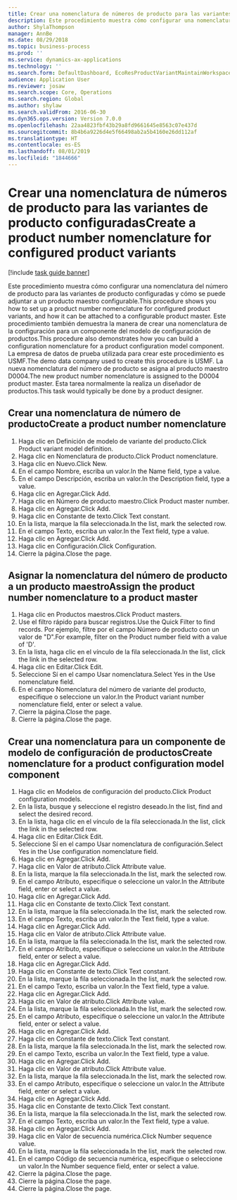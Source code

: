 ```yaml
---
title: Crear una nomenclatura de números de producto para las variantes de producto configuradas
description: Este procedimiento muestra cómo configurar una nomenclatura del número de producto para las variantes de producto configuradas y cómo se puede adjuntar a un producto maestro configurable.
author: ShylaThompson
manager: AnnBe
ms.date: 08/29/2018
ms.topic: business-process
ms.prod: ''
ms.service: dynamics-ax-applications
ms.technology: ''
ms.search.form: DefaultDashboard, EcoResProductVariantMaintainWorkspace, EcoResNomenclature, EcoResProductListPage, EcoResProductDetails, PCProductConfigurationModelListPage, PCProductConfigurationModelDetails
audience: Application User
ms.reviewer: josaw
ms.search.scope: Core, Operations
ms.search.region: Global
ms.author: shylaw
ms.search.validFrom: 2016-06-30
ms.dyn365.ops.version: Version 7.0.0
ms.openlocfilehash: 22aa4823fbf43b29a8fd9661645e8563c07e437d
ms.sourcegitcommit: 8b4b6a9226d4e5f66498ab2a5b4160e26dd112af
ms.translationtype: HT
ms.contentlocale: es-ES
ms.lasthandoff: 08/01/2019
ms.locfileid: "1844666"
---
```

# <a name="create-a-product-number-nomenclature-for-configured-product-variants"></a><span data-ttu-id="60952-103">Crear una nomenclatura de números de producto para las variantes de producto configuradas</span><span class="sxs-lookup"><span data-stu-id="60952-103">Create a product number nomenclature for configured product variants</span></span>

[!include [task guide banner](../../includes/task-guide-banner.md)]

<span data-ttu-id="60952-104">Este procedimiento muestra cómo configurar una nomenclatura del número de producto para las variantes de producto configuradas y cómo se puede adjuntar a un producto maestro configurable.</span><span class="sxs-lookup"><span data-stu-id="60952-104">This procedure shows you how to set up a product number nomenclature for configured product variants, and how it can be attached to a configurable product master.</span></span> <span data-ttu-id="60952-105">Este procedimiento también demuestra la manera de crear una nomenclatura de la configuración para un componente del modelo de configuración de productos.</span><span class="sxs-lookup"><span data-stu-id="60952-105">This procedure also demonstrates how you can build a configuration nomenclature for a product configuration model component.</span></span> <span data-ttu-id="60952-106">La empresa de datos de prueba utilizada para crear este procedimiento es USMF.</span><span class="sxs-lookup"><span data-stu-id="60952-106">The demo data company used to create this procedure is USMF.</span></span> <span data-ttu-id="60952-107">La nueva nomenclatura del número de producto se asigna al producto maestro D0004.</span><span class="sxs-lookup"><span data-stu-id="60952-107">The new product number nomenclature is assigned to the D0004 product master.</span></span> <span data-ttu-id="60952-108">Esta tarea normalmente la realiza un diseñador de productos.</span><span class="sxs-lookup"><span data-stu-id="60952-108">This task would typically be done by a product designer.</span></span>


## <a name="create-a-product-number-nomenclature"></a><span data-ttu-id="60952-109">Crear una nomenclatura de número de producto</span><span class="sxs-lookup"><span data-stu-id="60952-109">Create a product number nomenclature</span></span>
1. <span data-ttu-id="60952-110">Haga clic en Definición de modelo de variante del producto.</span><span class="sxs-lookup"><span data-stu-id="60952-110">Click Product variant model definition.</span></span>
2. <span data-ttu-id="60952-111">Haga clic en Nomenclatura de producto.</span><span class="sxs-lookup"><span data-stu-id="60952-111">Click Product nomenclature.</span></span>
3. <span data-ttu-id="60952-112">Haga clic en Nuevo.</span><span class="sxs-lookup"><span data-stu-id="60952-112">Click New.</span></span>
4. <span data-ttu-id="60952-113">En el campo Nombre, escriba un valor.</span><span class="sxs-lookup"><span data-stu-id="60952-113">In the Name field, type a value.</span></span>
5. <span data-ttu-id="60952-114">En el campo Descripción, escriba un valor.</span><span class="sxs-lookup"><span data-stu-id="60952-114">In the Description field, type a value.</span></span>
6. <span data-ttu-id="60952-115">Haga clic en Agregar.</span><span class="sxs-lookup"><span data-stu-id="60952-115">Click Add.</span></span>
7. <span data-ttu-id="60952-116">Haga clic en Número de producto maestro.</span><span class="sxs-lookup"><span data-stu-id="60952-116">Click Product master number.</span></span>
8. <span data-ttu-id="60952-117">Haga clic en Agregar.</span><span class="sxs-lookup"><span data-stu-id="60952-117">Click Add.</span></span>
9. <span data-ttu-id="60952-118">Haga clic en Constante de texto.</span><span class="sxs-lookup"><span data-stu-id="60952-118">Click Text constant.</span></span>
10. <span data-ttu-id="60952-119">En la lista, marque la fila seleccionada.</span><span class="sxs-lookup"><span data-stu-id="60952-119">In the list, mark the selected row.</span></span>
11. <span data-ttu-id="60952-120">En el campo Texto, escriba un valor.</span><span class="sxs-lookup"><span data-stu-id="60952-120">In the Text field, type a value.</span></span>
12. <span data-ttu-id="60952-121">Haga clic en Agregar.</span><span class="sxs-lookup"><span data-stu-id="60952-121">Click Add.</span></span>
13. <span data-ttu-id="60952-122">Haga clic en Configuración.</span><span class="sxs-lookup"><span data-stu-id="60952-122">Click Configuration.</span></span>
14. <span data-ttu-id="60952-123">Cierre la página.</span><span class="sxs-lookup"><span data-stu-id="60952-123">Close the page.</span></span>

## <a name="assign-the-product-number-nomenclature-to-a-product-master"></a><span data-ttu-id="60952-124">Asignar la nomenclatura del número de producto a un producto maestro</span><span class="sxs-lookup"><span data-stu-id="60952-124">Assign the product number nomenclature to a product master</span></span>
1. <span data-ttu-id="60952-125">Haga clic en Productos maestros.</span><span class="sxs-lookup"><span data-stu-id="60952-125">Click Product masters.</span></span>
2. <span data-ttu-id="60952-126">Use el filtro rápido para buscar registros.</span><span class="sxs-lookup"><span data-stu-id="60952-126">Use the Quick Filter to find records.</span></span> <span data-ttu-id="60952-127">Por ejemplo, filtre por el campo Número de producto con un valor de "D".</span><span class="sxs-lookup"><span data-stu-id="60952-127">For example, filter on the Product number field with a value of 'D'.</span></span>
3. <span data-ttu-id="60952-128">En la lista, haga clic en el vínculo de la fila seleccionada.</span><span class="sxs-lookup"><span data-stu-id="60952-128">In the list, click the link in the selected row.</span></span>
4. <span data-ttu-id="60952-129">Haga clic en Editar.</span><span class="sxs-lookup"><span data-stu-id="60952-129">Click Edit.</span></span>
5. <span data-ttu-id="60952-130">Seleccione Sí en el campo Usar nomenclatura.</span><span class="sxs-lookup"><span data-stu-id="60952-130">Select Yes in the Use nomenclature field.</span></span>
6. <span data-ttu-id="60952-131">En el campo Nomenclatura del número de variante del producto, especifique o seleccione un valor.</span><span class="sxs-lookup"><span data-stu-id="60952-131">In the Product variant number nomenclature field, enter or select a value.</span></span>
7. <span data-ttu-id="60952-132">Cierre la página.</span><span class="sxs-lookup"><span data-stu-id="60952-132">Close the page.</span></span>
8. <span data-ttu-id="60952-133">Cierre la página.</span><span class="sxs-lookup"><span data-stu-id="60952-133">Close the page.</span></span>

## <a name="create-nomenclature-for-a-product-configuration-model-component"></a><span data-ttu-id="60952-134">Crear una nomenclatura para un componente de modelo de configuración de productos</span><span class="sxs-lookup"><span data-stu-id="60952-134">Create nomenclature for a product configuration model component</span></span>
1. <span data-ttu-id="60952-135">Haga clic en Modelos de configuración del producto.</span><span class="sxs-lookup"><span data-stu-id="60952-135">Click Product configuration models.</span></span>
2. <span data-ttu-id="60952-136">En la lista, busque y seleccione el registro deseado.</span><span class="sxs-lookup"><span data-stu-id="60952-136">In the list, find and select the desired record.</span></span>
3. <span data-ttu-id="60952-137">En la lista, haga clic en el vínculo de la fila seleccionada.</span><span class="sxs-lookup"><span data-stu-id="60952-137">In the list, click the link in the selected row.</span></span>
4. <span data-ttu-id="60952-138">Haga clic en Editar.</span><span class="sxs-lookup"><span data-stu-id="60952-138">Click Edit.</span></span>
5. <span data-ttu-id="60952-139">Seleccione Sí en el campo Usar nomenclatura de configuración.</span><span class="sxs-lookup"><span data-stu-id="60952-139">Select Yes in the Use configuration nomenclature field.</span></span>
6. <span data-ttu-id="60952-140">Haga clic en Agregar.</span><span class="sxs-lookup"><span data-stu-id="60952-140">Click Add.</span></span>
7. <span data-ttu-id="60952-141">Haga clic en Valor de atributo.</span><span class="sxs-lookup"><span data-stu-id="60952-141">Click Attribute value.</span></span>
8. <span data-ttu-id="60952-142">En la lista, marque la fila seleccionada.</span><span class="sxs-lookup"><span data-stu-id="60952-142">In the list, mark the selected row.</span></span>
9. <span data-ttu-id="60952-143">En el campo Atributo, especifique o seleccione un valor.</span><span class="sxs-lookup"><span data-stu-id="60952-143">In the Attribute field, enter or select a value.</span></span>
10. <span data-ttu-id="60952-144">Haga clic en Agregar.</span><span class="sxs-lookup"><span data-stu-id="60952-144">Click Add.</span></span>
11. <span data-ttu-id="60952-145">Haga clic en Constante de texto.</span><span class="sxs-lookup"><span data-stu-id="60952-145">Click Text constant.</span></span>
12. <span data-ttu-id="60952-146">En la lista, marque la fila seleccionada.</span><span class="sxs-lookup"><span data-stu-id="60952-146">In the list, mark the selected row.</span></span>
13. <span data-ttu-id="60952-147">En el campo Texto, escriba un valor.</span><span class="sxs-lookup"><span data-stu-id="60952-147">In the Text field, type a value.</span></span>
14. <span data-ttu-id="60952-148">Haga clic en Agregar.</span><span class="sxs-lookup"><span data-stu-id="60952-148">Click Add.</span></span>
15. <span data-ttu-id="60952-149">Haga clic en Valor de atributo.</span><span class="sxs-lookup"><span data-stu-id="60952-149">Click Attribute value.</span></span>
16. <span data-ttu-id="60952-150">En la lista, marque la fila seleccionada.</span><span class="sxs-lookup"><span data-stu-id="60952-150">In the list, mark the selected row.</span></span>
17. <span data-ttu-id="60952-151">En el campo Atributo, especifique o seleccione un valor.</span><span class="sxs-lookup"><span data-stu-id="60952-151">In the Attribute field, enter or select a value.</span></span>
18. <span data-ttu-id="60952-152">Haga clic en Agregar.</span><span class="sxs-lookup"><span data-stu-id="60952-152">Click Add.</span></span>
19. <span data-ttu-id="60952-153">Haga clic en Constante de texto.</span><span class="sxs-lookup"><span data-stu-id="60952-153">Click Text constant.</span></span>
20. <span data-ttu-id="60952-154">En la lista, marque la fila seleccionada.</span><span class="sxs-lookup"><span data-stu-id="60952-154">In the list, mark the selected row.</span></span>
21. <span data-ttu-id="60952-155">En el campo Texto, escriba un valor.</span><span class="sxs-lookup"><span data-stu-id="60952-155">In the Text field, type a value.</span></span>
22. <span data-ttu-id="60952-156">Haga clic en Agregar.</span><span class="sxs-lookup"><span data-stu-id="60952-156">Click Add.</span></span>
23. <span data-ttu-id="60952-157">Haga clic en Valor de atributo.</span><span class="sxs-lookup"><span data-stu-id="60952-157">Click Attribute value.</span></span>
24. <span data-ttu-id="60952-158">En la lista, marque la fila seleccionada.</span><span class="sxs-lookup"><span data-stu-id="60952-158">In the list, mark the selected row.</span></span>
25. <span data-ttu-id="60952-159">En el campo Atributo, especifique o seleccione un valor.</span><span class="sxs-lookup"><span data-stu-id="60952-159">In the Attribute field, enter or select a value.</span></span>
26. <span data-ttu-id="60952-160">Haga clic en Agregar.</span><span class="sxs-lookup"><span data-stu-id="60952-160">Click Add.</span></span>
27. <span data-ttu-id="60952-161">Haga clic en Constante de texto.</span><span class="sxs-lookup"><span data-stu-id="60952-161">Click Text constant.</span></span>
28. <span data-ttu-id="60952-162">En la lista, marque la fila seleccionada.</span><span class="sxs-lookup"><span data-stu-id="60952-162">In the list, mark the selected row.</span></span>
29. <span data-ttu-id="60952-163">En el campo Texto, escriba un valor.</span><span class="sxs-lookup"><span data-stu-id="60952-163">In the Text field, type a value.</span></span>
30. <span data-ttu-id="60952-164">Haga clic en Agregar.</span><span class="sxs-lookup"><span data-stu-id="60952-164">Click Add.</span></span>
31. <span data-ttu-id="60952-165">Haga clic en Valor de atributo.</span><span class="sxs-lookup"><span data-stu-id="60952-165">Click Attribute value.</span></span>
32. <span data-ttu-id="60952-166">En la lista, marque la fila seleccionada.</span><span class="sxs-lookup"><span data-stu-id="60952-166">In the list, mark the selected row.</span></span>
33. <span data-ttu-id="60952-167">En el campo Atributo, especifique o seleccione un valor.</span><span class="sxs-lookup"><span data-stu-id="60952-167">In the Attribute field, enter or select a value.</span></span>
34. <span data-ttu-id="60952-168">Haga clic en Agregar.</span><span class="sxs-lookup"><span data-stu-id="60952-168">Click Add.</span></span>
35. <span data-ttu-id="60952-169">Haga clic en Constante de texto.</span><span class="sxs-lookup"><span data-stu-id="60952-169">Click Text constant.</span></span>
36. <span data-ttu-id="60952-170">En la lista, marque la fila seleccionada.</span><span class="sxs-lookup"><span data-stu-id="60952-170">In the list, mark the selected row.</span></span>
37. <span data-ttu-id="60952-171">En el campo Texto, escriba un valor.</span><span class="sxs-lookup"><span data-stu-id="60952-171">In the Text field, type a value.</span></span>
38. <span data-ttu-id="60952-172">Haga clic en Agregar.</span><span class="sxs-lookup"><span data-stu-id="60952-172">Click Add.</span></span>
39. <span data-ttu-id="60952-173">Haga clic en Valor de secuencia numérica.</span><span class="sxs-lookup"><span data-stu-id="60952-173">Click Number sequence value.</span></span>
40. <span data-ttu-id="60952-174">En la lista, marque la fila seleccionada.</span><span class="sxs-lookup"><span data-stu-id="60952-174">In the list, mark the selected row.</span></span>
41. <span data-ttu-id="60952-175">En el campo Código de secuencia numérica, especifique o seleccione un valor.</span><span class="sxs-lookup"><span data-stu-id="60952-175">In the Number sequence field, enter or select a value.</span></span>
42. <span data-ttu-id="60952-176">Cierre la página.</span><span class="sxs-lookup"><span data-stu-id="60952-176">Close the page.</span></span>
43. <span data-ttu-id="60952-177">Cierre la página.</span><span class="sxs-lookup"><span data-stu-id="60952-177">Close the page.</span></span>
44. <span data-ttu-id="60952-178">Cierre la página.</span><span class="sxs-lookup"><span data-stu-id="60952-178">Close the page.</span></span>

